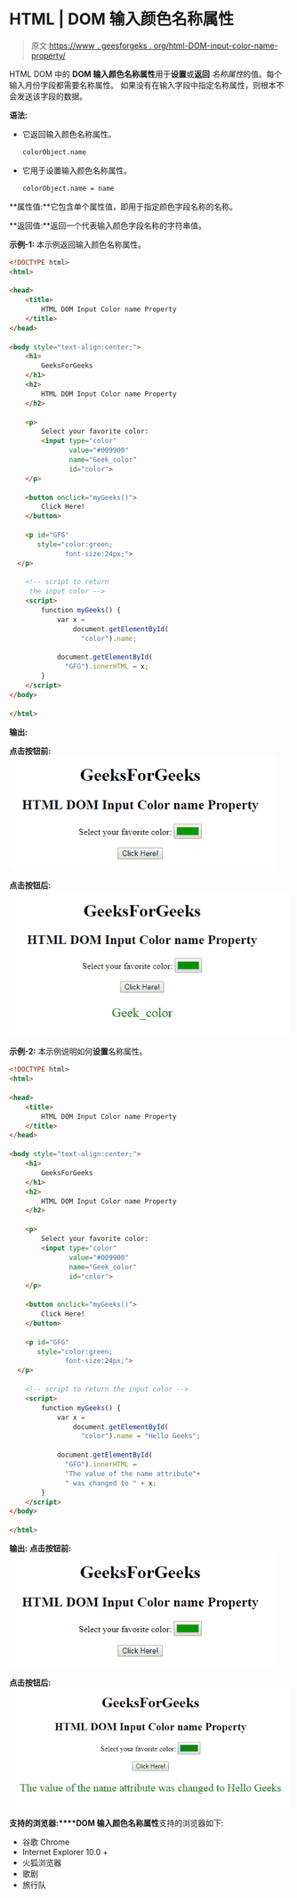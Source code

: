# HTML | DOM 输入颜色名称属性

> 原文:[https://www . geesforgeks . org/html-DOM-input-color-name-property/](https://www.geeksforgeeks.org/html-dom-input-color-name-property/)

HTML DOM 中的 **DOM 输入颜色名称属性**用于**设置**或**返回** *名称属性*的值。每个输入月份字段都需要名称属性。
如果没有在输入字段中指定名称属性，则根本不会发送该字段的数据。

**语法:**

*   它返回输入颜色名称属性。

    ```html
    colorObject.name
    ```

*   它用于设置输入颜色名称属性。

    ```html
    colorObject.name = name
    ```

**属性值:**它包含单个属性值，即用于指定颜色字段名称的名称。

**返回值:**返回一个代表输入颜色字段名称的字符串值。

**示例-1:** 本示例返回输入颜色名称属性。

```html
<!DOCTYPE html>
<html>

<head>
    <title>
        HTML DOM Input Color name Property
    </title>
</head>

<body style="text-align:center;">
    <h1>
        GeeksForGeeks
    </h1>
    <h2> 
        HTML DOM Input Color name Property 
    </h2>

    <p>
        Select your favorite color:
        <input type="color"
               value="#009900"
               name="Geek_color"
               id="color">
    </p>

    <button onclick="myGeeks()">
        Click Here!
    </button>

    <p id="GFG" 
       style="color:green;
              font-size:24px;">
  </p>

    <!-- script to return 
     the input color -->
    <script>
        function myGeeks() {
            var x = 
                document.getElementById(
                  "color").name;

            document.getElementById(
              "GFG").innerHTML = x;
        }
    </script>
</body>

</html>
```

**输出:**

**点击按钮前:**
![](img/a4abb0b1f1d2d9ba586d594fd586417b.png)

**点击按钮后:**
![](img/865ac824d5b44864c4211cdb9950eb79.png)

**示例-2:** 本示例说明如何**设置**名称属性。

```html
<!DOCTYPE html>
<html>

<head>
    <title>
        HTML DOM Input Color name Property
    </title>
</head>

<body style="text-align:center;">
    <h1>
        GeeksForGeeks
    </h1>
    <h2> 
        HTML DOM Input Color name Property 
    </h2>

    <p>
        Select your favorite color:
        <input type="color"
               value="#009900"
               name="Geek_color"
               id="color">
    </p>

    <button onclick="myGeeks()">
        Click Here!
    </button>

    <p id="GFG" 
       style="color:green;
              font-size:24px;">
  </p>

    <!-- script to return the input color -->
    <script>
        function myGeeks() {
            var x = 
                document.getElementById(
                  "color").name = "Hello Geeks";

            document.getElementById(
              "GFG").innerHTML = 
              "The value of the name attribute"+
              " was changed to " + x;
        }
    </script>
</body>

</html>
```

**输出:**
**点击按钮前:**
![](img/a4abb0b1f1d2d9ba586d594fd586417b.png)

**点击按钮后:**
![](img/51bdc49e2df0162379adb8ad394cd51d.png)

**支持的浏览器:****DOM 输入颜色名称属性**支持的浏览器如下:

*   谷歌 Chrome
*   Internet Explorer 10.0 +
*   火狐浏览器
*   歌剧
*   旅行队